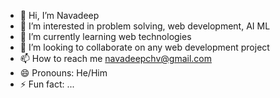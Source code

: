 - 👋 Hi, I’m Navadeep
- 👀 I’m interested in problem solving, web development, AI ML
- 🌱 I’m currently learning web technologies
- 💞️ I’m looking to collaborate on any web development project
- 📫 How to reach me navadeepchv@gmail.com
- 😄 Pronouns: He/Him
- ⚡ Fun fact: ...

<!---
navadeep15/navadeep15 is a ✨ special ✨ repository because its `README.md` (this file) appears on your GitHub profile.
You can click the Preview link to take a look at your changes.
--->
